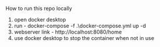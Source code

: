 How to run this repo locally
1. open docker desktop
2. run - docker-compose -f .\docker-compose.yml up -d
3. webserver link - http://localhost:8080/home
4. use docker desktop to stop the container when not in use